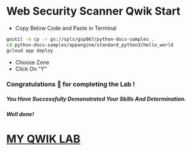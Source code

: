
# Web Security Scanner Qwik Start

- Copy Below Code and Paste in Terminal

```bash
gsutil -m cp -r gs://spls/gsp067/python-docs-samples .
cd python-docs-samples/appengine/standard_python3/hello_world
gcloud app deploy
```

- Choose Zone
- Click On "Y"

### Congratulations 🎉 for completing the Lab !

##### *You Have Successfully Demonstrated Your Skills And Determination.*

#### *Well done!*

# [MY QWIK LAB](https://www.youtube.com/@MyQwiklab)
